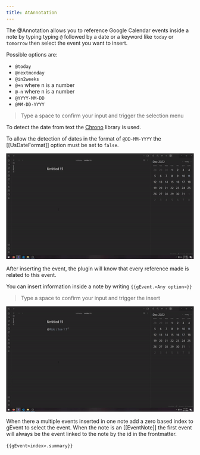 ```yaml
---
title: AtAnnotation
---
```


The @Annotation allows you to reference Google Calendar events inside a note by typing typing `@` followed by a date or a keyword like `today` or `tomorrow` then select the event you want to insert.

Possible options are:

- `@today`
- `@nextmonday`
- `@in2weeks`
- `@+n` where n is a number
- `@-n` where n is a number
- `@YYYY-MM-DD`
- `@MM-DD-YYYY`

> Type a space to confirm your input and trigger the selection menu

To detect the date from text the [Chrono](https://github.com/wanasit/chrono) library is used.

To allow the detection of dates in the format of `@DD-MM-YYYY` the [[UsDateFormat]] option must be set to `false`.

![AtAnnotation example](./AtAnnotation.gif)

After inserting the event, the plugin will know that every reference made is related to this event.

You can insert information inside a note by writing `{{gEvent.<Any option>}}`

> Type a space to confirm your input and trigger the insert

![Detail Insert Example](./detailInsert.gif)

When there a multiple events inserted in one note add a zero based index to gEvent to select the event.
When the note is an [[EventNote]] the first event will always be the event linked to the note by the id in the frontmatter.

`{{gEvent<index>.summary}}`
